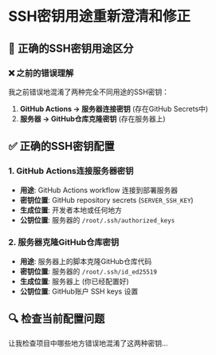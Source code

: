 # SSH密钥用途重新澄清和修正

## 🔑 正确的SSH密钥用途区分

### ❌ 之前的错误理解
我之前错误地混淆了两种完全不同用途的SSH密钥：

1. **GitHub Actions → 服务器连接密钥** (存在GitHub Secrets中)
2. **服务器 → GitHub仓库克隆密钥** (存在服务器上)

## ✅ 正确的SSH密钥配置

### 1. GitHub Actions连接服务器密钥
- **用途**: GitHub Actions workflow 连接到部署服务器
- **密钥位置**: GitHub repository secrets (`SERVER_SSH_KEY`)
- **生成位置**: 开发者本地或任何地方
- **公钥位置**: 服务器的 `/root/.ssh/authorized_keys`

### 2. 服务器克隆GitHub仓库密钥  
- **用途**: 服务器上的脚本克隆GitHub仓库代码
- **密钥位置**: 服务器的 `/root/.ssh/id_ed25519` 
- **生成位置**: 服务器上 (你已经配置好)
- **公钥位置**: GitHub账户 SSH keys 设置

## 🔍 检查当前配置问题

让我检查项目中哪些地方错误地混淆了这两种密钥...
